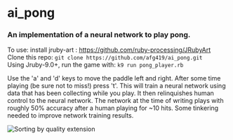 # ai_pong

### An implementation of a neural network to play pong.  

To use: install jruby-art : https://github.com/ruby-processing/JRubyArt  
Clone this repo: `git clone https://github.com/afg419/ai_pong.git`  
Using Jruby-9.0+, run the game with: `k9 run pong_player.rb`  
  
Use the 'a' and 'd' keys to move the paddle left and right.  After some time playing (be sure not to miss!) press 't'.  This will train a neural network using data that has been collecting while you play.  It then relinquishes human control to the neural network.  The network at the time of writing plays with roughly 50% accuracy after a human playing for ~10 hits.  Some tinkering needed to improve network training results.    
  
![Sorting by quality extension](http://recordit.co/trqWy05RZe.gif)  
    

